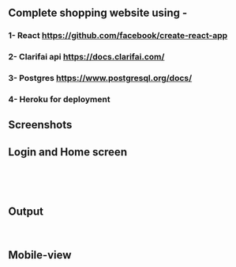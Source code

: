 ## Complete shopping website using -

### 1- React https://github.com/facebook/create-react-app
### 2- Clarifai api https://docs.clarifai.com/
### 3- Postgres https://www.postgresql.org/docs/
### 4- Heroku for deployment

## Screenshots

## Login and Home screen
<p align="center"> 
<br>
</p>
<br>

## Output
<p align="center"> 
<br>
 </p>

## Mobile-view
<p align="center"> 
<br>
</p>

